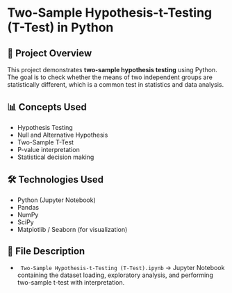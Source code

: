 # Two-Sample Hypothesis-t-Testing (T-Test) in Python

## 📌 Project Overview
This project demonstrates **two-sample hypothesis testing** using Python.  
The goal is to check whether the means of two independent groups are statistically different, which is a common test in statistics and data analysis.

## 📊 Concepts Used
- Hypothesis Testing
- Null and Alternative Hypothesis
- Two-Sample T-Test
- P-value interpretation
- Statistical decision making

## 🛠️ Technologies Used
- Python (Jupyter Notebook)
- Pandas
- NumPy
- SciPy
- Matplotlib / Seaborn (for visualization)

## 📂 File Description
- ` Two-Sample Hypothesis-t-Testing (T-Test).ipynb` → Jupyter Notebook containing the dataset loading, exploratory analysis, and performing two-sample t-test with interpretation.


